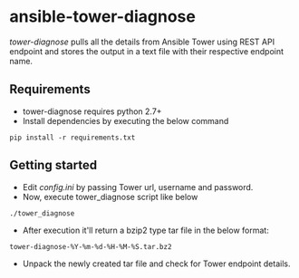 # ansible-tower-diagnose

_tower-diagnose_ pulls all the details from Ansible Tower using REST API endpoint and stores the output in a text file with their respective endpoint name.

## Requirements

- tower-diagnose requires python 2.7+
- Install dependencies by executing the below command
```
pip install -r requirements.txt
```

## Getting started

- Edit _config.ini_ by passing Tower url, username and password.
- Now, execute tower_diagnose script like below
```
./tower_diagnose
```
- After execution it'll return a bzip2 type tar file in the below format:
```
tower-diagnose-%Y-%m-%d-%H-%M-%S.tar.bz2
```
- Unpack the newly created tar file and check for Tower endpoint details.


